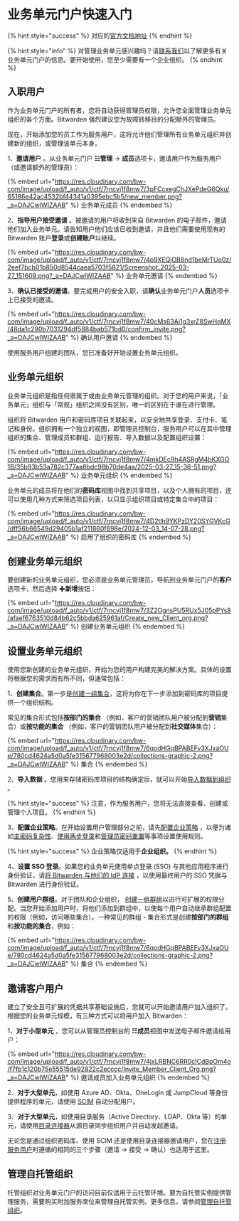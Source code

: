 # 业务单元门户快速入门

{% hint style="success" %}
对应的[官方文档地址](https://bitwarden.com/help/business-unit-portal-quick-start/)
{% endhint %}

{% hint style="info" %}
对管理业务单元感兴趣吗？请[联系我们](https://bitwarden.com/contact-sales/)以了解更多有关业务单元门户的信息。要开始使用，您至少需要有一个企业组织。
{% endhint %}

## 入职用户 <a href="#onboard-users" id="onboard-users"></a>

作为业务单元门户的所有者，您将自动获得管理员权限，允许您全面管理业务单元组织的各个方面。Bitwarden 强烈建议您为故障转移目的分配额外的管理员。

现在，开始添加您的员工作为服务用户，这将允许他们管理所有业务单元组织并创建新的组织，或管理该单元本身。

1、**邀请用户** 。从业务单元门户 **☷管理** → **成员**选项卡，邀请用户作为服务用户（或邀请额外的管理员）：

{% embed url="https://res.cloudinary.com/bw-com/image/upload/f_auto/v1/ctf/7rncvj1f8mw7/3pFCcxegChJXePdeG6Qku/65186e42ac4532bf44341a0395ebc5b5/new_member.png?_a=DAJCwlWIZAAB" %}
业务单元成员
{% endembed %}

2、**指导用户接受邀请** 。被邀请的用户将收到来自 Bitwarden 的电子邮件，邀请他们加入业务单元。请告知用户他们应该已收到邀请，并且他们需要使用现有的 Bitwarden 账户**登录**或**创建账户**以继续。

{% embed url="https://res.cloudinary.com/bw-com/image/upload/f_auto/v1/ctf/7rncvj1f8mw7/4p9XEQjOB8nd1beMrTUo0z/2eef7bcb01b850d8544caea5703f5821/Screenshot_2025-03-27_151609.png?_a=DAJCwlWIZAAB" %}
业务单元邀请
{% endembed %}

3、**确认已接受的邀请**。要完成用户的安全入职，请**确认**业务单元门户**人员**选项卡上已接受的邀请。

{% embed url="https://res.cloudinary.com/bw-com/image/upload/f_auto/v1/ctf/7rncvj1f8mw7/40cMs63Aj1g3xrZ8SwHqMX/48da1c290b7031294df5884bab571bd0/confirm_invite.png?_a=DAJCwlWIZAAB" %}
确认用户邀请
{% endembed %}

使用服务用户组建的团队，您已准备好开始设置业务单元组织。

## 业务单元组织 <a href="#business-unit-organizations" id="business-unit-organizations"></a>

业务单元组织是指任何隶属于或由业务单元管理的组织。对于您的用户来说，「业务单元」组织与「常规」组织之间没有区别，唯一的区别在于谁在进行管理。

组织将 Bitwarden 用户和密码库项目关联起来，以安全地共享登录、支付卡、笔记和身份。组织拥有一个独立的视图，即管理员控制台，服务用户可以在其中管理组织的集合、管理成员和群组、运行报告、导入数据以及配置组织设置：

{% embed url="https://res.cloudinary.com/bw-com/image/upload/f_auto/v1/ctf/7rncvj1f8mw7/4mkDEc9h4ASRgM4bKXGO1B/35b93b53a782c377aa8bdc98b70de4aa/2025-03-27_15-36-51.png?_a=DAJCwlWIZAAB" %}
业务单元组织
{% endembed %}

业务单元的成员将在他们的**密码库**视图中找到共享项目，以及个人拥有的项目，还可以使用几种方式来筛选项目列表，以只显示组织项目或特定集合中的项目：

{% embed url="https://res.cloudinary.com/bw-com/image/upload/f_auto/v1/ctf/7rncvj1f8mw7/4D2tlh9YKPzDY20SYGVKcG/dff56b66549d29405b1af211860f698e/2024-12-03_14-07-28.png?_a=DAJCwlWIZAAB" %}
启用了组织的密码库
{% endembed %}

## 创建业务单元组织 <a href="#create-a-business-unit-organization" id="create-a-business-unit-organization"></a>

要创建新的业务单元组织，您必须是业务单元管理员。导航到业务单元门户的**客户**选项卡，然后选择 ✚**新增**按钮：

{% embed url="https://res.cloudinary.com/bw-com/image/upload/f_auto/v1/ctf/7rncvj1f8mw7/3Z2OgnsPU5RUx5J05pPYs8/afaef6763510d84b62c5bbda625961af/Create_new_Client_org.png?_a=DAJCwlWIZAAB" %}
创建业务单元组织
{% endembed %}

## 设置业务单元组织 <a href="#setup-the-business-unit-organization" id="setup-the-business-unit-organization"></a>

使用您新创建的业务单元组织，开始为您的用户构建完美的解决方案。具体的设置将根据您的需求而有所不同，但通常包括：

1、**创建集合**。第一步是[创建一组集合](../../organizations/collections.md#create-a-collection)，这将为你在下一步添加到密码库的项目提供一个组织结构。

常见的集合形式包括**按部门的集合** （例如，客户的营销团队用户被分配到**营销**集合）或**按功能的集合** （例如，客户的营销团队用户被分配到**社交媒体**集合）：

{% embed url="https://res.cloudinary.com/bw-com/image/upload/f_auto/v1/ctf/7rncvj1f8mw7/6qodHGqBPABEFv3XJxaOUe/780cd4624a5d0a5fe315677968003e2d/collections-graphic-2.png?_a=DAJCwlWIZAAB" %}
集合
{% endembed %}

2、**导入数据** 。您用来存储密码库项目的结构确定后，就可以开始[导入数据到组织](../../import-export/import-data-to-an-organization.md) 。

{% hint style="success" %}
注意，作为服务用户，您将无法直接查看、创建或管理个人项目。
{% endhint %}

3、**配置企业策略**。在开始设置用户管理部分之前，请先[配置企业策略](../../organizations/enterprise-policies.md) ，以便为诸如[主密码复杂性](../../organizations/enterprise-policies.md#master-password-requirements)、[使用两步登录](../../organizations/enterprise-policies.md#require-two-step-login)和[管理员密码重置](../../organizations/enterprise-policies.md#account-recovery-administration)等事项设置使用规则。

{% hint style="success" %}
企业策略仅适用于**企业组织。**
{% endhint %}

4、**设置 SSO 登录**。如果您的业务单元使用单点登录 (SSO) 与其他应用程序进行身份验证，请[将 Bitwarden 与他们的 IdP 连接](../../login-with-sso/about-login-with-sso.md) ，以使用最终用户的 SSO 凭据与 Bitwarden 进行身份验证。

5、**创建用户群组**。对于团队和企业组织， [创建一组群组](../../organizations/groups.md#create-a-group)以进行可扩展的权限分配。当您开始添加用户时，将他们添加到群组中，以使每个用户自动继承群组配置的权限（例如，访问哪些集合）。一种常见的群组 - 集合形式是创建**按部门的群组**和**按功能的集合**，例如：

{% embed url="https://res.cloudinary.com/bw-com/image/upload/f_auto/v1/ctf/7rncvj1f8mw7/6qodHGqBPABEFv3XJxaOUe/780cd4624a5d0a5fe315677968003e2d/collections-graphic-2.png?_a=DAJCwlWIZAAB" %}
集合
{% endembed %}

## 邀请客户用户 <a href="#invite-client-users" id="invite-client-users"></a>

建立了安全且可扩展的凭据共享基础设施后，您就可以开始邀请用户加入组织了。根据您的业务单元规模，有三种方式可以将用户加入 Bitwarden：

1、**对于小型单元** ，您可以从管理员控制台的 **☷成员**视图中发送电子邮件邀请给用户：

{% embed url="https://res.cloudinary.com/bw-com/image/upload/f_auto/v1/ctf/7rncvj1f8mw7/4jxLRBNC6RR0cICdBpOm4o/f7fb1c120b75e55515de92822c2ecccc/Invite_Member_Client_Org.png?_a=DAJCwlWIZAAB" %}
邀请成员加入业务单元组织
{% endembed %}

2、**对于大型单元**，如使用 Azure AD、Okta、OneLogin 或 JumpCloud 等身份提供程序的单元，请使用 [SCIM](../../scim/about-scim.md) 自动分配用户。

3、**对于大型单元**，如使用目录服务（Active Directory、LDAP、Okta 等）的单元，请使用[目录连接器](../../directory-connector/about-directory-connector.md)从源目录同步组织用户并自动发起邀请。

无论您是通过组织密码库、使用 SCIM 还是使用目录连接器邀请用户，您在[注册服务用户](../get-started-with-provider-portal.md#onboard-users)时遵循的相同的三个步骤（邀请 → 接受 → 确认）也适用于这里。

## 管理自托管组织 <a href="#managing-self-hosted-organizations" id="managing-self-hosted-organizations"></a>

托管组织对业务单元门户的访问目前仅适用于云托管环境。要为自托管实例提供管理服务，需要购买附加服务席位来管理自托管实例。更多信息，请参阅[管理自托管组织](../get-started-with-provider-portal.md#managing-self-hosted-organizations)。
